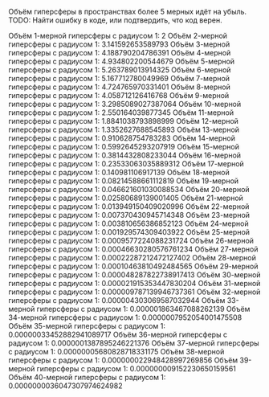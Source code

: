 Объём гиперсферы в пространствах более 5 мерных идёт на убыль.
TODO: Найти ошибку в коде, или подтвердить, что код верен.

Объём 1-мерной гиперсферы с радиусом 1: 2
Объём 2-мерной гиперсферы с радиусом 1: 3.141592653589793
Объём 3-мерной гиперсферы с радиусом 1: 4.188790204786391
Объём 4-мерной гиперсферы с радиусом 1: 4.934802200544679
Объём 5-мерной гиперсферы с радиусом 1: 5.263789013914325
Объём 6-мерной гиперсферы с радиусом 1: 5.167712780049969
Объём 7-мерной гиперсферы с радиусом 1: 4.724765970331401
Объём 8-мерной гиперсферы с радиусом 1: 4.058712126416768
Объём 9-мерной гиперсферы с радиусом 1: 3.2985089027387064
Объём 10-мерной гиперсферы с радиусом 1: 2.550164039877345
Объём 11-мерной гиперсферы с радиусом 1: 1.8841038793898999
Объём 12-мерной гиперсферы с радиусом 1: 1.3352627688545893
Объём 13-мерной гиперсферы с радиусом 1: 0.910628754783283
Объём 14-мерной гиперсферы с радиусом 1: 0.5992645293207919
Объём 15-мерной гиперсферы с радиусом 1: 0.3814432808233044
Объём 16-мерной гиперсферы с радиусом 1: 0.23533063035889312
Объём 17-мерной гиперсферы с радиусом 1: 0.140981106917139
Объём 18-мерной гиперсферы с радиусом 1: 0.08214588661112819
Объём 19-мерной гиперсферы с радиусом 1: 0.046621601030088534
Объём 20-мерной гиперсферы с радиусом 1: 0.02580689139001405
Объём 21-мерной гиперсферы с радиусом 1: 0.013949150409020996
Объём 22-мерной гиперсферы с радиусом 1: 0.007370430945714348
Объём 23-мерной гиперсферы с радиусом 1: 0.003810656386852123
Объём 24-мерной гиперсферы с радиусом 1: 0.001929574309403922
Объём 25-мерной гиперсферы с радиусом 1: 0.0009577224088231724
Объём 26-мерной гиперсферы с радиусом 1: 0.00046630280576761234
Объём 27-мерной гиперсферы с радиусом 1: 0.00022287212472127402
Объём 28-мерной гиперсферы с радиусом 1: 0.00010463810492484565
Объём 29-мерной гиперсферы с радиусом 1: 0.000048287822738917413
Объём 30-мерной гиперсферы с радиусом 1: 0.000021915353447830204
Объём 31-мерной гиперсферы с радиусом 1: 0.000009787139946737361
Объём 32-мерной гиперсферы с радиусом 1: 0.000004303069587032944
Объём 33-мерной гиперсферы с радиусом 1: 0.000001863467088262139
Объём 34-мерной гиперсферы с радиусом 1: 0.0000007952054001475508
Объём 35-мерной гиперсферы с радиусом 1: 0.00000033452882941089717
Объём 36-мерной гиперсферы с радиусом 1: 0.0000001387895246221376
Объём 37-мерной гиперсферы с радиусом 1: 0.00000005680828718331175
Объём 38-мерной гиперсферы с радиусом 1: 0.000000022948428997269856
Объём 39-мерной гиперсферы с радиусом 1: 0.000000009152230650159561
Объём 40-мерной гиперсферы с радиусом 1: 0.0000000036047307974624982
